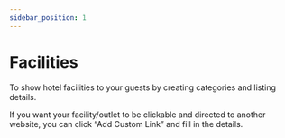 ```yaml
---
sidebar_position: 1
---
```


# Facilities

To show hotel facilities to your guests by creating categories and listing details.

If you want your facility/outlet to be clickable and directed to another website, you can click “Add Custom Link” and fill in the details.
